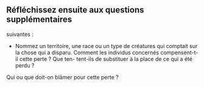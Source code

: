 ## Réfléchissez ensuite aux questions supplémentaires

suivantes :

+ Nommez un territoire, une race ou un type de créatures
qui comptait sur la chose qui a disparu. Comment les
individus concernés compensent-t-il cette perte ? Que ten-
tent-ils de substituer à la place de ce qui a été perdu ?

Qui ou que doit-on blâmer pour cette perte ?

